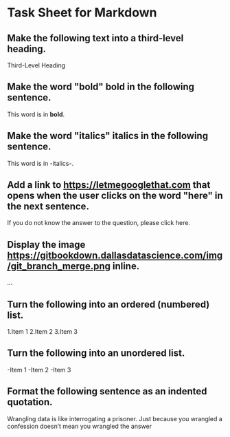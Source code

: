 # Task Sheet for Markdown

## Make the following text into a third-level heading. 

Third-Level Heading

## Make the word "bold" bold in the following sentence. 

This word is in **bold**.

## Make the word "italics" italics in the following sentence. 

This word is in -italics-. 

## Add a link to https://letmegooglethat.com that opens when the user clicks on the word "here" in the next sentence. 

If you do not know the answer to the question, please click here. 

## Display the image https://gitbookdown.dallasdatascience.com/img/git_branch_merge.png inline. 

...

## Turn the following into an ordered (numbered) list. 

1.Item 1
2.Item 2
3.Item 3

## Turn the following into an unordered list.

-Item 1
-Item 2
-Item 3

## Format the following sentence as an indented quotation.

Wrangling data is like interrogating a prisoner. Just because you wrangled a confession doesn’t mean you wrangled the answer